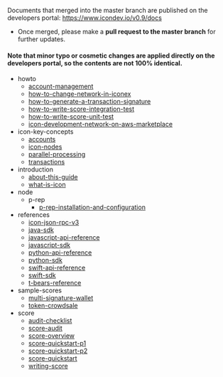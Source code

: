 Documents that merged into the master branch are published on the developers portal: https://www.icondev.io/v0.9/docs
- Once merged, please make a **pull request to the master branch** for further updates. 

#### Note that minor typo or cosmetic changes are applied directly on the developers portal, so the contents are not 100% identical.

 
- howto
	- [account-management](./howto/account-management.md)
	- [how-to-change-network-in-iconex](./howto/how-to-change-network-in-iconex.md)
	- [how-to-generate-a-transaction-signature](./howto/how-to-generate-a-transaction-signature.md)
	- [how-to-write-score-integration-test](./howto/how-to-write-score-integration-test.md)
	- [how-to-write-score-unit-test](./howto/how-to-write-score-unit-test.md)
	- [icon-development-network-on-aws-marketplace](./howto/icon-development-network-on-aws-marketplace.md)
- icon-key-concepts
	- [accounts](./icon-key-concepts/accounts.md)
	- [icon-nodes](./icon-key-concepts/icon-nodes.md)
	- [parallel-processing](./icon-key-concepts/parallel-processing.md)
	- [transactions](./icon-key-concepts/transactions.md)
- introduction
	- [about-this-guide](./introduction/about-this-guide.md)
	- [what-is-icon](./introduction/what-is-icon.md)
- node
	- p-rep
		- [p-rep-installation-and-configuration](./node/p-rep/p-rep-installation-and-configuration.md)
- references
	- [icon-json-rpc-v3](./references/icon-json-rpc-v3.md)
	- [java-sdk](./references/java-sdk.md)
	- [javascript-api-reference](./references/javascript-api-reference.md)
	- [javascript-sdk](./references/javascript-sdk.md)
	- [python-api-reference](./references/python-api-reference.md)
	- [python-sdk](./references/python-sdk.md)
	- [swift-api-reference](./references/swift-api-reference.md)
	- [swift-sdk](./references/swift-sdk.md)
	- [t-bears-reference](./references/t-bears-reference.md)
- sample-scores
	- [multi-signature-wallet](./sample-scores/multi-signature-wallet.md)
	- [token-crowdsale](./sample-scores/token-crowdsale.md)
- score
	- [audit-checklist](./score/audit-checklist.md)
	- [score-audit](./score/score-audit.md)
	- [score-overview](./score/score-overview.md)
	- [score-quickstart-p1](./score/score-quickstart-p1.md)
	- [score-quickstart-p2](./score/score-quickstart-p2.md)
	- [score-quickstart](./score/score-quickstart.md)
	- [writing-score](./score/writing-score.md)
